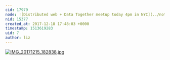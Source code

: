 ```yaml
---
cid: 17979
node: ![Distributed web + Data Together meetup today 4pm in NYC](../notes/liz/12-15-2017/distributed-web-data-together-meetup-today-4pm-in-nyc)
nid: 15377
created_at: 2017-12-18 17:48:03 +0000
timestamp: 1513619283
uid: 7
author: liz
---
```


[![IMG_20171215_182838.jpg](https://publiclab.org/system/images/photos/000/022/971/large/IMG_20171215_182838.jpg)](https://publiclab.org/system/images/photos/000/022/971/original/IMG_20171215_182838.jpg)


